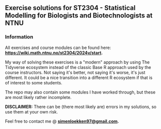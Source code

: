 ## Exercise solutions for **ST2304 - Statistical Modelling for Biologists and Biotechnologists at NTNU**

### Information

All exercises and course modules can be found here: **https://wiki.math.ntnu.no/st2304/2024v/start.**

My way of solving these exercises is a "modern" approach by using The Tidyverse ecosystem instead of the classic Base R approach used by the course instructors. Not saying it's better, not saying it's worse, it's just different. It could be a nice transition into a different R ecosystem if that is of interest to some students.

The repo may also contain some modules I have worked through, but these are most likely rather incomplete.

**DISCLAIMER:** There can be (there most likely are) errors in my solutions, so use them at your own risk.

Feel free to contact me @ **simenloekken97@gmail.com.**